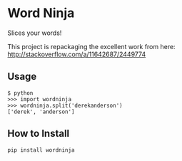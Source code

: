 Word Ninja
==========

Slices your words!

This project is repackaging the excellent work from here: http://stackoverflow.com/a/11642687/2449774

Usage
-----
```
$ python
>>> import wordninja
>>> wordninja.split('derekanderson')
['derek', 'anderson']
```

How to Install
--------------

```
pip install wordninja
```

